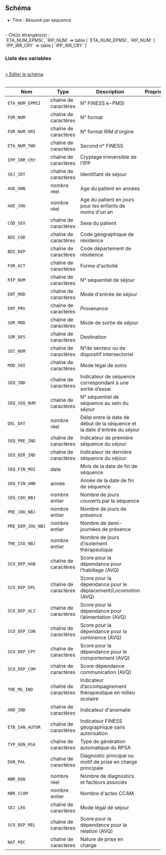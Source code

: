 ## Schéma

- Titre : Résumé par séquence
<br />
- Clé(s) étrangère(s) : <br />
`ETA_NUM_EPMSI`, `RIP_NUM` => table <PreviewPage text="T_RIPaaFB" link="/tables/T_RIPaaFB" /> [ `ETA_NUM_EPMSI`, `RIP_NUM` ]<br />
`IPP_IRR_CRY` => table <PreviewPage text="T_RIPaaR3A" link="/tables/T_RIPaaR3A" /> [ `IPP_IRR_CRY` ]<br />

### Liste des variables
<br />
<div>
    <a href="https://gitlab.com/healthdatahub/schema-snds/edit/master/schemas/PMSI/PMSI%20RIM-P/T_RIPaaRSA.json"  
    arget="_blank" rel="noopener noreferrer">> Éditer le schéma</a>
    <OutboundLink />
</div>
<br />

Nom|Type|Description|Propriétés
-|-|-|-
`ETA_NUM_EPMSI`|chaîne de caractères|N° FINESS e-PMSI||
`FOR_NUM`|chaîne de caractères|N° format||
`FOR_NUM_ORI`|chaîne de caractères|N° format RIM d&#x27;orgine||
`ETA_NUM_TWO`|chaîne de caractères|Second n° FINESS||
`IPP_IRR_CRY`|chaîne de caractères|Cryptage irreversible de l&#x27;IPP||
`SEJ_IDT`|chaîne de caractères|Identifiant de séjour||
`AGE_ANN`|nombre réel|Age du patient en années||
`AGE_JOU`|nombre réel|Age du patient en jours pour les enfants de moins d&#x27;un an||
`COD_SEX`|chaîne de caractères|Sexe du patient||
`BDI_COD`|chaîne de caractères|Code géographique de résidence||
`BDI_DEP`|chaîne de caractères|Code département de résidence||
`FOR_ACT`|chaîne de caractères|Forme d&#x27;activité||
`RIP_NUM`|chaîne de caractères|N° séquentiel de séjour||
`ENT_MOD`|chaîne de caractères|Mode d&#x27;entrée de séjour||
`ENT_PRV`|chaîne de caractères|Provenance||
`SOR_MOD`|chaîne de caractères|Mode de sortie de séjour||
`SOR_DES`|chaîne de caractères|Destination||
`SEC_NUM`|chaîne de caractères|N°de secteur ou de dispositif intersectoriel||
`MOD_SOI`|chaîne de caractères|Mode légal de soins||
`SEQ_IND`|chaîne de caractères|Indicateur de séquence correspondant à une sortie d’essai||
`SEQ_SEQ_NUM`|chaîne de caractères|N° séquentiel de séquence au sein du séjour||
`DEL_DAT`|nombre réel|Délai entre la date de début de la séquence et la date d&#x27;entrée du séjour||
`SEQ_PRE_IND`|chaîne de caractères|Indicateur de première séquence du séjour||
`SEQ_DER_IND`|chaîne de caractères|Indicateur de dernière séquence du séjour||
`SEQ_FIN_MOI`|date|Mois de la date de fin de séquence||
`SEQ_FIN_ANN`|année|Année de la date de fin de séquence||
`SEQ_COU_NBJ`|nombre entier|Nombre de jours couverts par la séquence||
`PRE_JOU_NBJ`|nombre entier|Nombre de jours de présence||
`PRE_DEM_JOU_NBJ`|nombre entier|Nombre de demi-journées de présence||
`THE_ISO_NBJ`|nombre entier|Nombre de jours d’isolement thérapeutique||
`SCO_DEP_HAB`|chaîne de caractères|Score pour la dépendance pour l’habillage (AVQ)||
`SCO_DEP_DPL`|chaîne de caractères|Score pour la dépendance pour le déplacement/Locomotion (AVQ)||
`SCO_DEP_ALI`|chaîne de caractères|Score pour la dépendance pour l’alimentation (AVQ)||
`SCO_DEP_CON`|chaîne de caractères|Score pour la dépendance pour la continence (AVQ)||
`SCO_DEP_CPT`|chaîne de caractères|Score pour la dépendance pour le comportement (AVQ)||
`SCO_DEP_COM`|chaîne de caractères|Score dépendance communication (AVQ)||
`THE_MS_IND`|chaîne de caractères|Indicateur d’accompagnement thérapeutique en milieu scolaire||
`ANO_IND`|chaîne de caractères|Indicateur d&#x27;anomalie||
`ETB_SAN_AUTOR`|chaîne de caractères|Indicateur FINESS géographique sans autorisation||
`TYP_GEN_RSA`|chaîne de caractères|Type de génération automatique du RPSA||
`DGN_PAL`|chaîne de caractères|Diagnostic principal ou motif de prise en charge principale||
`NBR_DGN`|nombre réel|Nombre de diagnostics et facteurs associés||
`NBR_CCAM`|nombre entier|Nombre d&#x27;actes CCAM||
`SEJ_LEG`|chaîne de caractères|Mode légal de séjour||
`SCO_DEP_REL`|chaîne de caractères|Score pour la dépendance pour la relation (AVQ)||
`NAT_PEC`|chaîne de caractères|Nature de prise en charge||

